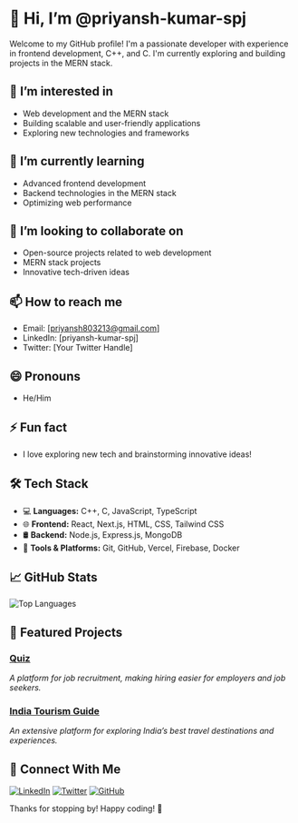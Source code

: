 # 👋 Hi, I’m @priyansh-kumar-spj

Welcome to my GitHub profile! I'm a passionate developer with experience in frontend development, C++, and C. I'm currently exploring and building projects in the MERN stack.

## 👀 I’m interested in
- Web development and the MERN stack
- Building scalable and user-friendly applications
- Exploring new technologies and frameworks

## 🌱 I’m currently learning
- Advanced frontend development
- Backend technologies in the MERN stack
- Optimizing web performance

## 💞️ I’m looking to collaborate on
- Open-source projects related to web development
- MERN stack projects
- Innovative tech-driven ideas

## 📫 How to reach me
- Email: [priyansh803213@gmail.com]
- LinkedIn: [priyansh-kumar-spj]
- Twitter: [Your Twitter Handle]

## 😄 Pronouns
- He/Him

## ⚡ Fun fact
- I love exploring new tech and brainstorming innovative ideas!

## 🛠️ Tech Stack
- 💻 **Languages:** C++, C, JavaScript, TypeScript
- 🌐 **Frontend:** React, Next.js, HTML, CSS, Tailwind CSS
- 🛢️ **Backend:** Node.js, Express.js, MongoDB
- 🔧 **Tools & Platforms:** Git, GitHub, Vercel, Firebase, Docker

## 📈 GitHub Stats


![Top Languages](https://github-readme-stats.vercel.app/api/top-langs/?username=priyansh-kumar-spj&layout=compact&theme=radical)

## 📌 Featured Projects
### [Quiz](https://github.com/priyansh-kumar-spj/Quiz.git)
*A platform for job recruitment, making hiring easier for employers and job seekers.*

### [India Tourism Guide](https://github.com/priyansh-kumar-spj/India-Tourism-Guide)
*An extensive platform for exploring India’s best travel destinations and experiences.*

## 🤝 Connect With Me
[![LinkedIn](https://img.shields.io/badge/Linkedin-Follow-red?logo=Linkedin)](https://www.linkedin.com/in/priyansh-kumar-spj)
[![Twitter](https://img.shields.io/badge/Twitter-Follow-blue?logo=twitter)](https://twitter.com/YourHandle)
[![GitHub](https://img.shields.io/badge/GitHub-Follow-black?logo=github)](https://github.com/priyansh-kumar-spj)

Thanks for stopping by! Happy coding! 🚀


